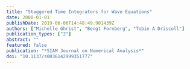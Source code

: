```yaml
---
title: "Staggered Time Integrators for Wave Equations"
date: 2000-01-01
publishDate: 2019-06-06T14:48:49.901439Z
authors: ["Michelle Ghrist", "Bengt Fornberg", "Tobin A Driscoll"]
publication_types: ["2"]
abstract: ""
featured: false
publication: "*SIAM Journal on Numerical Analysis*"
doi: "10.1137/s0036142999351777"
---
```


